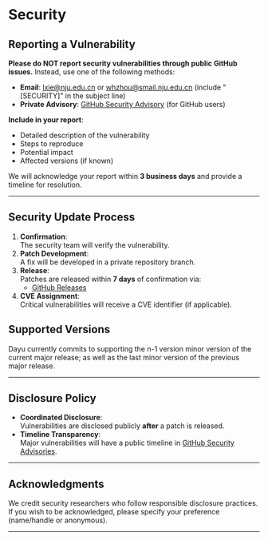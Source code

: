 # Security

## Reporting a Vulnerability

**Please do NOT report security vulnerabilities through public GitHub issues.** Instead, use one of the following methods:

- **Email**: [lxie@nju.edu.cn](mailto:lxie@nju.edu.cn) or [whzhou@smail.nju.edu.cn](mailto:whzhou@smail.nju.edu.cn) (include "[SECURITY]" in the subject line)
- **Private Advisory**: [GitHub Security Advisory](https://github.com/dayu-autostreamer/dayu/security/advisories/new) (for GitHub users)

**Include in your report**:  
- Detailed description of the vulnerability
- Steps to reproduce
- Potential impact
- Affected versions (if known)

We will acknowledge your report within **3 business days** and provide a timeline for resolution.

---


## Security Update Process

1. **Confirmation**:  
   The security team will verify the vulnerability.
2. **Patch Development**:  
   A fix will be developed in a private repository branch.
3. **Release**:  
   Patches are released within **7 days** of confirmation via:  
   - [GitHub Releases](https://github.com/dayu-autostreamer/dayu/releases)
4. **CVE Assignment**:  
   Critical vulnerabilities will receive a CVE identifier (if applicable).

## Supported Versions

Dayu currently commits to supporting the n-1 version minor version of the current major release;
as well as the last minor version of the previous major release.

---

## Disclosure Policy

- **Coordinated Disclosure**:  
  Vulnerabilities are disclosed publicly **after** a patch is released.
- **Timeline Transparency**:  
  Major vulnerabilities will have a public timeline in [GitHub Security Advisories](https://github.com/dayu-autostreamer/dayu/security/advisories).

---

## Acknowledgments

We credit security researchers who follow responsible disclosure practices. If you wish to be acknowledged, please specify your preference (name/handle or anonymous).

---